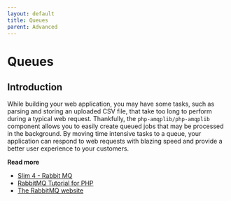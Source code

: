 ```yaml
---
layout: default
title: Queues
parent: Advanced
---
```


# Queues

## Introduction

While building your web application, you may have some tasks, 
such as parsing and storing an uploaded CSV file, 
that take too long to perform during a typical web request. 
Thankfully, the `php-amqplib/php-amqplib` component allows you to
easily create queued jobs that may be processed in the background. 
By moving time intensive tasks to a queue, your application can 
respond to web requests with blazing speed and provide a better 
user experience to your customers.

**Read more**

* [Slim 4 - Rabbit MQ](https://ko-fi.com/s/55aaac1cf7)
* [RabbitMQ Tutorial for PHP](https://www.rabbitmq.com/tutorials/tutorial-one-php.html)
* [The RabbitMQ  website](https://www.rabbitmq.com/)
